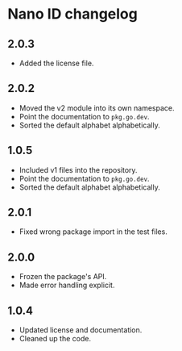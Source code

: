 # Nano ID changelog

## 2.0.3

* Added the license file.

## 2.0.2

* Moved the v2 module into its own namespace.
* Point the documentation to `pkg.go.dev`.
* Sorted the default alphabet alphabetically.

## 1.0.5

* Included v1 files into the repository.
* Point the documentation to `pkg.go.dev`.
* Sorted the default alphabet alphabetically.

## 2.0.1

* Fixed wrong package import in the test files.

## 2.0.0

* Frozen the package's API.
* Made error handling explicit.

## 1.0.4

* Updated license and documentation.
* Cleaned up the code.
